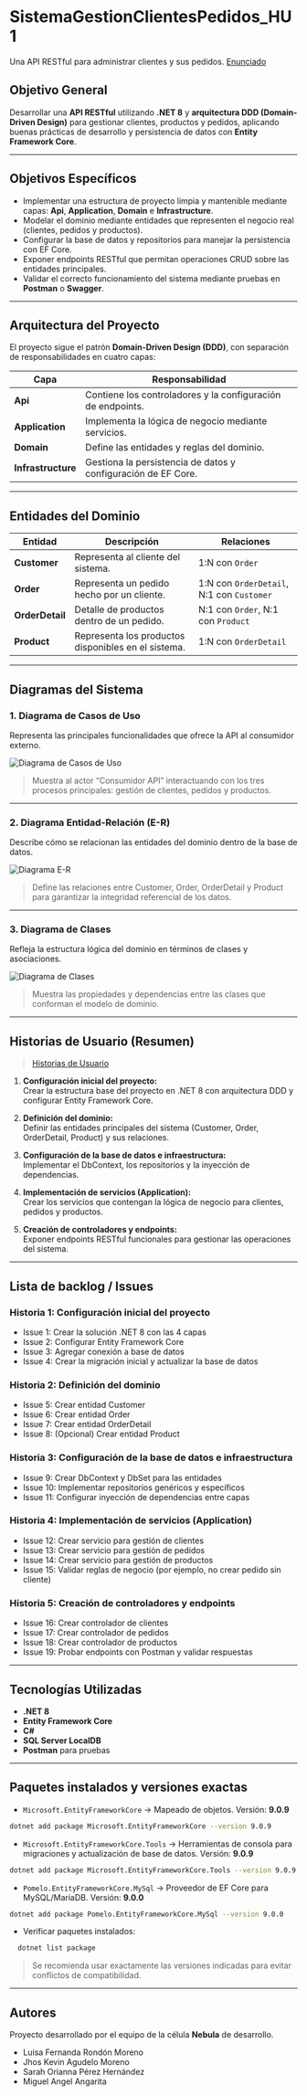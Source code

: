# SistemaGestionClientesPedidos_HU1

Una API RESTful para administrar clientes y sus pedidos.
[Enunciado](./assets/Taller_HU1_Asp.NEt.pdf)

## Objetivo General

Desarrollar una **API RESTful** utilizando **.NET 8** y **arquitectura DDD (Domain-Driven Design)** para gestionar clientes, productos y pedidos, aplicando buenas prácticas de desarrollo y persistencia de datos con **Entity Framework Core**.

---

## Objetivos Específicos

- Implementar una estructura de proyecto limpia y mantenible mediante capas: **Api**, **Application**, **Domain** e **Infrastructure**.  
- Modelar el dominio mediante entidades que representen el negocio real (clientes, pedidos y productos).  
- Configurar la base de datos y repositorios para manejar la persistencia con EF Core.  
- Exponer endpoints RESTful que permitan operaciones CRUD sobre las entidades principales.  
- Validar el correcto funcionamiento del sistema mediante pruebas en **Postman** o **Swagger**.

---

## Arquitectura del Proyecto

El proyecto sigue el patrón **Domain-Driven Design (DDD)**, con separación de responsabilidades en cuatro capas:

| Capa | Responsabilidad |
|------|------------------|
| **Api** | Contiene los controladores y la configuración de endpoints. |
| **Application** | Implementa la lógica de negocio mediante servicios. |
| **Domain** | Define las entidades y reglas del dominio. |
| **Infrastructure** | Gestiona la persistencia de datos y configuración de EF Core. |

---

## Entidades del Dominio

| Entidad | Descripción | Relaciones |
|----------|--------------|-------------|
| **Customer** | Representa al cliente del sistema. | 1:N con `Order` |
| **Order** | Representa un pedido hecho por un cliente. | 1:N con `OrderDetail`, N:1 con `Customer` |
| **OrderDetail** | Detalle de productos dentro de un pedido. | N:1 con `Order`, N:1 con `Product` |
| **Product** | Representa los productos disponibles en el sistema. | 1:N con `OrderDetail` |

---

## Diagramas del Sistema

### 1. Diagrama de Casos de Uso

Representa las principales funcionalidades que ofrece la API al consumidor externo.

![Diagrama de Casos de Uso](./assets/diagrams/diagramaCasosDeUso.png)

> Muestra al actor “Consumidor API” interactuando con los tres procesos principales: gestión de clientes, pedidos y productos.

---

### 2. Diagrama Entidad-Relación (E-R)

Describe cómo se relacionan las entidades del dominio dentro de la base de datos.

![Diagrama E-R](./assets/diagrams/diagramaEntidadRelacion.png)

> Define las relaciones entre Customer, Order, OrderDetail y Product para garantizar la integridad referencial de los datos.

---

### 3. Diagrama de Clases

Refleja la estructura lógica del dominio en términos de clases y asociaciones.

![Diagrama de Clases](./assets/diagrams/diagramaDeClases.png)

> Muestra las propiedades y dependencias entre las clases que conforman el modelo de dominio.

---

## Historias de Usuario (Resumen)

> [Historias de Usuario](./assets/UserStory.pdf)

1. **Configuración inicial del proyecto:**  
   Crear la estructura base del proyecto en .NET 8 con arquitectura DDD y configurar Entity Framework Core.

2. **Definición del dominio:**  
   Definir las entidades principales del sistema (Customer, Order, OrderDetail, Product) y sus relaciones.

3. **Configuración de la base de datos e infraestructura:**  
   Implementar el DbContext, los repositorios y la inyección de dependencias.

4. **Implementación de servicios (Application):**  
   Crear los servicios que contengan la lógica de negocio para clientes, pedidos y productos.

5. **Creación de controladores y endpoints:**  
   Exponer endpoints RESTful funcionales para gestionar las operaciones del sistema.

---

## Lista de backlog / Issues

### Historia 1: Configuración inicial del proyecto

- Issue 1: Crear la solución .NET 8 con las 4 capas  
- Issue 2: Configurar Entity Framework Core  
- Issue 3: Agregar conexión a base de datos  
- Issue 4: Crear la migración inicial y actualizar la base de datos  

### Historia 2: Definición del dominio

- Issue 5: Crear entidad Customer  
- Issue 6: Crear entidad Order  
- Issue 7: Crear entidad OrderDetail  
- Issue 8: (Opcional) Crear entidad Product  

### Historia 3: Configuración de la base de datos e infraestructura

- Issue 9: Crear DbContext y DbSet para las entidades  
- Issue 10: Implementar repositorios genéricos y específicos  
- Issue 11: Configurar inyección de dependencias entre capas  

### Historia 4: Implementación de servicios (Application)

- Issue 12: Crear servicio para gestión de clientes  
- Issue 13: Crear servicio para gestión de pedidos  
- Issue 14: Crear servicio para gestión de productos  
- Issue 15: Validar reglas de negocio (por ejemplo, no crear pedido sin cliente)  

### Historia 5: Creación de controladores y endpoints

- Issue 16: Crear controlador de clientes  
- Issue 17: Crear controlador de pedidos  
- Issue 18: Crear controlador de productos  
- Issue 19: Probar endpoints con Postman y validar respuestas  

---

## Tecnologías Utilizadas

- **.NET 8**
- **Entity Framework Core**
- **C#**
- **SQL Server LocalDB**
- **Postman** para pruebas

---

## Paquetes instalados y versiones exactas

- `Microsoft.EntityFrameworkCore` → Mapeado de objetos.
  Versión: **9.0.9**

```bash
dotnet add package Microsoft.EntityFrameworkCore --version 9.0.9
```

- `Microsoft.EntityFrameworkCore.Tools` → Herramientas de consola para migraciones y actualización de base de datos.
  Versión: **9.0.9**

```bash
dotnet add package Microsoft.EntityFrameworkCore.Tools --version 9.0.9
```

- `Pomelo.EntityFrameworkCore.MySql` → Proveedor de EF Core para MySQL/MariaDB.
  Versión: **9.0.0**

```bash
dotnet add package Pomelo.EntityFrameworkCore.MySql --version 9.0.0
```

- Verificar paquetes instalados:

```bash
  dotnet list package
```

> Se recomienda usar exactamente las versiones indicadas para evitar conflictos de compatibilidad.

---

## Autores

Proyecto desarrollado por el equipo de la célula **Nebula** de desarrollo.

- Luisa Fernanda Rondón Moreno
- Jhos Kevin Agudelo Moreno
- Sarah Orianna Pérez Hernández
- Miguel Angel Angarita
